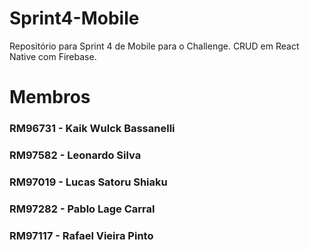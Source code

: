 # Sprint4-Mobile
Repositório para Sprint 4 de Mobile para o Challenge.
CRUD em React Native com Firebase.

# Membros

### RM96731 - Kaik Wulck Bassanelli
### RM97582 - Leonardo Silva
### RM97019 - Lucas Satoru Shiaku
### RM97282 - Pablo Lage Carral
### RM97117 - Rafael Vieira Pinto